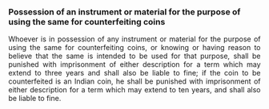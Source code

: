 ### Possession of an instrument or material for the purpose of using the same for counterfeiting coins
<div style="text-align: justify">

Whoever is in possession of any instrument or material for the purpose of using the same for counterfeiting coins, or knowing or having reason to believe that the same is intended to be used for that purpose, shall be punished with imprisonment of either description for a term which may extend to three years and shall also be liable to fine; if the coin to be counterfeited is an Indian coin, he shall be punished with imprisonment of either description for a term which may extend to ten years, and shall also be liable to fine.

</div>
